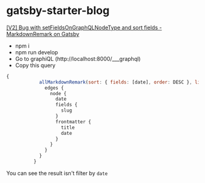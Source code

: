 # gatsby-starter-blog

[[V2] Bug with setFieldsOnGraphQLNodeType and sort fields - MarkdownRemark on Gatsby](https://github.com/gatsbyjs/gatsby/issues/7274)

- npm i
- npm run develop
- Go to graphiQL (http://localhost:8000/___graphql)
- Copy this query
```js
{
            allMarkdownRemark(sort: { fields: [date], order: DESC }, limit: 1000) {
              edges {
                node {
                  date
                  fields {
                    slug
                  }
                  frontmatter {
                    title
                    date
                  }
                }
              }
            }
          }
```
          
You can see the result isn't filter by `date`
